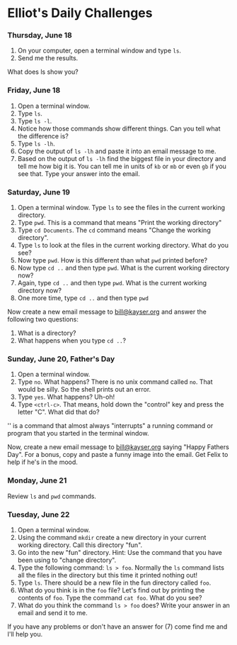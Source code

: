 # Elliot's Daily Challenges


### Thursday, June 18

1. On your computer, open a terminal window and type `ls`.
2. Send me the results.

What does ls show you?

### Friday, June 18

1. Open a terminal window.
2. Type `ls`.
3. Type `ls -l`.
4. Notice how those commands show different things.  Can you tell what the difference is?
5. Type `ls -lh`.
6. Copy the output of `ls -lh` and paste it into an email message to me.
7. Based on the output of `ls -lh` find the biggest file in your directory and tell me how big it is.  You can tell me in units of `kb` or `mb` or even `gb` if you see that.  Type your answer into the email.

### Saturday, June 19

1. Open a terminal window.  Type `ls` to see the files in the current working directory.
2. Type `pwd`.  This is a command that means "Print the working directory"
3. Type `cd Documents`.  The `cd` command means "Change the working directory".
4. Type `ls` to look at the files in the current working directory.  What do you see?
4. Now type `pwd`.  How is this different than what `pwd` printed before?
5. Now type `cd ..` and then type `pwd`.  What is the current working directory now?
6. Again, type `cd ..` and then type `pwd`.  What is the current working directory now?
7. One more time, type `cd ..` and then type `pwd`

Now create a new email message to bill@kayser.org and answer the following two questions:

1. What is a directory?
2. What happens when you type `cd ..`?

### Sunday, June 20, Father's Day

1. Open a terminal window.
2. Type `no`.  What happens?  There is no unix command called `no`.  That would be silly.  So the shell prints out an error.
3. Type `yes`.  What happens?  Uh-oh!
4. Type `<ctrl-c>`.  That means, hold down the "control" key and press the letter "C".  What did that do?

'<ctrl-c>' is a command that almost always "interrupts" a running command or program that you started in the terminal window.

Now, create a new email message to bill@kayser.org saying "Happy Fathers Day".  For a bonus, copy and paste a funny image into the email.  Get Felix to help if he's in the mood.

### Monday, June 21

Review `ls` and `pwd` commands.

### Tuesday, June 22

1. Open a terminal window.
2. Using the command `mkdir` create a new directory in your current working directory.  Call this directory "fun".
3. Go into the new "fun" directory.  Hint: Use the command that you have been using to "change directory".
4. Type the following command: `ls > foo`.  Normally the `ls` command lists all the files in the directory but this time it printed nothing out!  
5. Type `ls`.  There should be a new file in the fun directory called `foo`.
6. What do you think is in the `foo` file?  Let's find out by printing the contents of `foo`.  Type the command `cat foo`.  What do you see?
7. What do you think the command `ls > foo` does?  Write your answer in an email and send it to me.

If you have any problems or don't have an answer for (7) come find me and I'll help you.